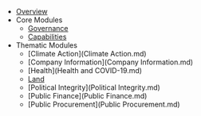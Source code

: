 * [Overview](index.md)
* Core Modules
    * [Governance](Governance.md)
    * [Capabilities](Capability.md)
* Thematic Modules
    * [Climate Action](Climate Action.md)
    * [Company Information](Company Information.md)
    * [Health](Health and COVID-19.md)
    * [Land](Land.md)
    * [Political Integrity](Political Integrity.md)
    * [Public Finance](Public Finance.md)
    * [Public Procurement](Public Procurement.md)
